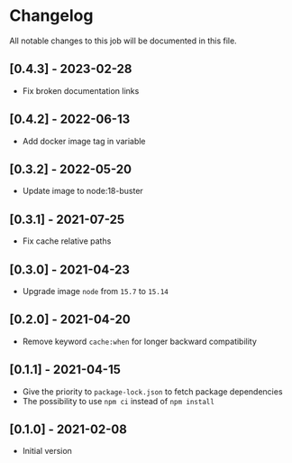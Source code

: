 # Changelog
All notable changes to this job will be documented in this file.

## [0.4.3] - 2023-02-28
* Fix broken documentation links

## [0.4.2] - 2022-06-13
* Add docker image tag in variable 

## [0.3.2] - 2022-05-20
* Update image to node:18-buster

## [0.3.1] - 2021-07-25
* Fix cache relative paths

## [0.3.0] - 2021-04-23
* Upgrade image `node` from `15.7` to `15.14`

## [0.2.0] - 2021-04-20
* Remove keyword `cache:when` for longer backward compatibility

## [0.1.1] - 2021-04-15
* Give the priority to `package-lock.json` to fetch package dependencies
* The possibility to use `npm ci` instead of `npm install`

## [0.1.0] - 2021-02-08
* Initial version
